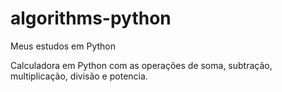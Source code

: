# algorithms-python
Meus estudos em Python

Calculadora em Python com as operações de soma, subtração, multiplicação, divisão e potencia.
